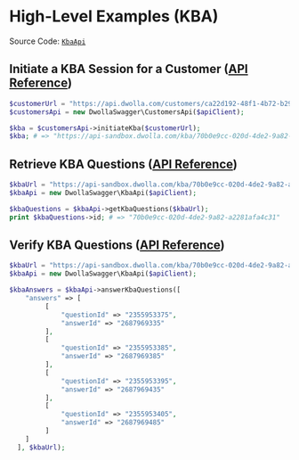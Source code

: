 # High-Level Examples (KBA)

Source Code: [`KbaApi`](https://github.com/Dwolla/dwolla-swagger-php/blob/main/lib/KbaApi.php)

## Initiate a KBA Session for a Customer ([API Reference](https://developers.dwolla.com/api-reference/kba/initiate-kba-session))

```php
$customerUrl = "https://api.dwolla.com/customers/ca22d192-48f1-4b72-b29d-681e9e20795d"
$customersApi = new DwollaSwagger\CustomersApi($apiClient);

$kba = $customersApi->initiateKba($customerUrl);
$kba; # => "https://api-sandbox.dwolla.com/kba/70b0e9cc-020d-4de2-9a82-a2281afa4c31"
```

## Retrieve KBA Questions ([API Reference](https://developers.dwolla.com/api-reference/kba/retrieve-kba-questions))

```php
$kbaUrl = "https://api-sandbox.dwolla.com/kba/70b0e9cc-020d-4de2-9a82-a2281afa4c31";
$kbaApi = new DwollaSwagger\KbaApi($apiClient);

$kbaQuestions = $kbaApi->getKbaQuestions($kbaUrl);
print $kbaQuestions->id; # => "70b0e9cc-020d-4de2-9a82-a2281afa4c31"
```

## Verify KBA Questions ([API Reference](https://developers.dwolla.com/api-reference/kba/verify-kba-questions))

```php
$kbaUrl = "https://api-sandbox.dwolla.com/kba/70b0e9cc-020d-4de2-9a82-a2281afa4c31";
$kbaApi = new DwollaSwagger\KbaApi($apiClient);

$kbaAnswers = $kbaApi->answerKbaQuestions([
    "answers" => [
         [
             "questionId" => "2355953375",
             "answerId" => "2687969335"
         ],
         [
             "questionId" => "2355953385",
             "answerId" => "2687969385"
         ],
         [
             "questionId" => "2355953395",
             "answerId" => "2687969435"
         ],
         [
             "questionId" => "2355953405",
             "answerId" => "2687969485"
         ]
    ]
  ], $kbaUrl);
```



